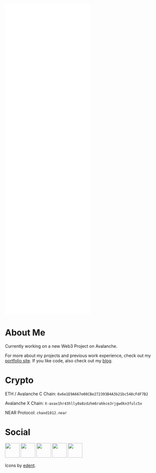 [![chand1012's github stats](https://github.com/chand1012/chand1012/raw/master/github-metrics.svg)](https://github.com/lowlighter/metrics)

# About Me

Currently working on a new Web3 Project on Avalanche.

For more about my projects and previous work experience, check out my [portfolio site](https://www.chand1012.dev/). If you like code, also check out my [blog](https://blog.chand1012.dev).

# Crypto

ETH / Avalanche C Chain: `0x6e1E9A667e08CBe272393B4A3b21bc548cFdF7B2`

Avalanche X Chain: `X-avax1hr43hlly0a8zdzhm6rahkce3rjgwdkn3fulc5x`

NEAR Protocol: `chand1012.near`

# Social

[<img height=48 width=48 src="https://camo.githubusercontent.com/5db862b15e660451b524382c77f60cbd49f176f9/68747470733a2f2f6564656e742e6769746875622e696f2f537570657254696e7949636f6e732f696d616765732f7376672f6465765f746f2e737667"/>](https://dev.to/chand1012)
[<img height=48 width=48 src="https://camo.githubusercontent.com/9bbddae7e626bda73c943e06b4568a7a02e193b4/68747470733a2f2f6564656e742e6769746875622e696f2f537570657254696e7949636f6e732f696d616765732f7376672f747769747465722e737667"/>](https://twitter.com/Chand1012Dev)
[<img height=48 width=48 src="https://camo.githubusercontent.com/2ed658492cb094825d26b06c1275a7e0414f32e4/68747470733a2f2f6564656e742e6769746875622e696f2f537570657254696e7949636f6e732f696d616765732f7376672f7265646469742e737667"/>](https://www.reddit.com/user/chand1012)
[<img height=48 width=48 src="https://camo.githubusercontent.com/8c6d1bbc6c237b1349a387f8085013d873e173cb/68747470733a2f2f6564656e742e6769746875622e696f2f537570657254696e7949636f6e732f696d616765732f7376672f737465616d2e737667"/>](https://steamcommunity.com/id/chand1012)
[<img height=48 width=48 src="https://camo.githubusercontent.com/c5942c39052ad962364ea8286a6991f7a9b036bf1d96d20db346d9dfd844dfa4/68747470733a2f2f6564656e742e6769746875622e696f2f537570657254696e7949636f6e732f696d616765732f7376672f7477697463682e737667"/>](https://twitch.tv/chand1012)

Icons by [edent](https://github.com/edent/SuperTinyIcons).

